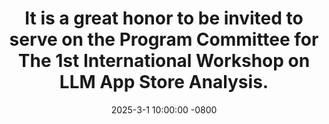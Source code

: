 ---
title: It is a great honor to be invited to serve on the Program Committee for The 1st International Workshop on LLM App Store Analysis.
date: 2025-3-1 10:00:00 -0800
---
